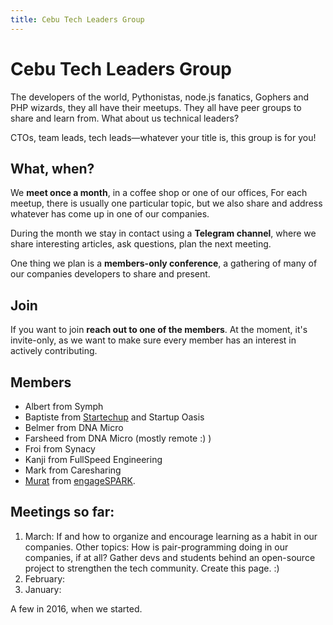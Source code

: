 ```yaml
---
title: Cebu Tech Leaders Group
---
```


# Cebu Tech Leaders Group

The developers of the world, Pythonistas, node.js fanatics,
Gophers and PHP wizards, they all have their meetups.
They all have peer groups to share and learn from.
What about us technical leaders?

CTOs, team leads, tech leads—whatever your title is, 
this group is for you!

## What, when?

We **meet once a month**, in a coffee shop or one of our offices,
For each meetup, there is usually one particular topic, 
but we also share and address whatever has come up in one of our companies.

During the month we stay in contact using a **Telegram channel**,
where we share interesting articles, ask questions, plan the next meeting.

One thing we plan is a **members-only conference**, 
a gathering of many of our companies developers
to share and present.

## Join

If you want to join **reach out to one of the members**.
At the moment, it's invite-only, as we want to make sure
every member has an interest in actively contributing.


## Members

* Albert from Symph
* Baptiste from [Startechup](http://www.startechup.com/) and Startup Oasis
* Belmer from DNA Micro
* Farsheed from DNA Micro (mostly remote :) )
* Froi from Synacy
* Kanji from FullSpeed Engineering
* Mark from Caresharing
* [Murat](http://www.linkedin.com/in/murat-knecht) from [engageSPARK](https://www.engagespark.com/).


## Meetings so far:

1. March: If and how to organize and encourage learning as a habit in our companies. 
Other topics: How is pair-programming doing in our companies, if at all?
Gather devs and students behind an open-source project to strengthen the tech community.
Create this page. :)
1. February:
1. January: 

A few in 2016, when we started.
